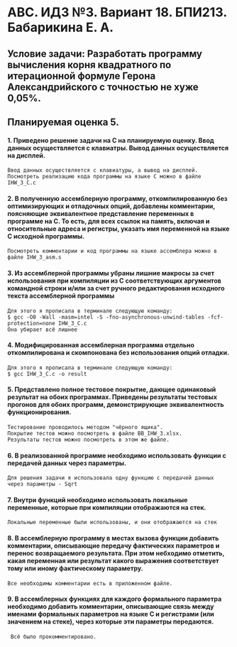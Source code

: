 # АВС. ИДЗ №3. Вариант 18. БПИ213. Бабарикина Е. А.
## Условие задачи:  Разработать программу вычисления корня квадратного по итерационной формуле Герона Александрийского с точностью не хуже 0,05%.
## Планируемая оценка 5.

#### 1. Приведено решение задачи на C на планируемую оценку. Ввод данных осуществляется с клавиатры. Вывод данных осуществляется на дисплей.

    Ввод данных осуществляется с клавиатуры, а вывод на дисплей. 
    Посмотреть реализацию кода программы на языке C можно в файле IHW_3_C.c 
  
  
#### 2. В полученную ассемблерную программу, откомпилированную без оптимизирующих и отладочных опций, добавлены комментарии, поясняющие эквивалентное представление переменных в программе на C. То есть, для всех ссылок на память, включая и относительные адреса и регистры, указать имя переменной на языке C исходной программы.

    Посмотреть комментарии и код программы на языке ассемблера можно в файле IHW_3_asm.s
   
   
#### 3. Из ассемблерной программы убраны лишние макросы за счет использования при компиляции из C соответствующих аргументов командной строки и/или за счет ручного редактирования исходного текста ассемблерной программы

    Для этого я прописала в терминале следующую команду:
    $ gcc -O0 -Wall -masm=intel -S -fno-asynchronous-unwind-tables -fcf-protection=none IHW_3_C.c
    Она убирает всё лишнее
   
   
#### 4. Модифицированная ассемблерная программа отдельно откомпилирована и скомпонована без использования опций отладки.

    Для этого я прописала в терминале следующую команду:
    $ gcc IHW_3_C.c -o result


#### 5. Представлено полное тестовое покрытие, дающее одинаковый результат на обоих программах. Приведены результаты тестовых прогонов для обоих программ, демонстрирующие эквивалентность функционирования.

    Тестирование проводилось методом "чёрного ящика". 
    Покрытие тестов можно посмотреть в файле BB_IHW_3.xlsx.
    Результаты тестов можно посмотреть в этом же файле.
    
    
#### 6. В реализованной программе необходимо использовать функции с передачей данных через параметры.
    
    Для решения задачи я использовала одну функцию с передачей данных через параметры - Sqrt
    
    
#### 7. Внутри функций необходимо использовать локальные переменные, которые при компиляции отображаются на стек.

    Локальные переменные были использованы, и они отображаются на стек
  
  
#### 8. В ассемблерную программу в местах вызова функции добавить комментарии, описывающие передачу фактических параметров и перенос возвращаемого результата. При этом небходимо отметить, какая переменная или результат какого выражения соответствует тому или иному фактическому параметру.

    Все необходимы комментарии есть в приложенном файле.
    
    
 #### 9.  В ассемблерных функциях для каждого формального параметра необходимо добавить комментарии, описывающие связь между именами формальных параметров на языке C и регистрами (или значением на стеке), через которые эти параметры передаются.

     Всё было прокомментировано.
